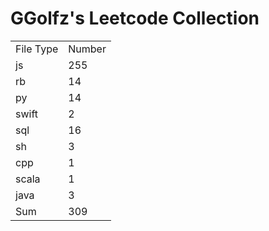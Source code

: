 # GGolfz's Leetcode Collection

<table><tr><td>File Type</td><td>Number</td></tr><tr><td>js</td><td>255</td></tr><tr><td>rb</td><td>14</td></tr><tr><td>py</td><td>14</td></tr><tr><td>swift</td><td>2</td></tr><tr><td>sql</td><td>16</td></tr><tr><td>sh</td><td>3</td></tr><tr><td>cpp</td><td>1</td></tr><tr><td>scala</td><td>1</td></tr><tr><td>java</td><td>3</td></tr><tr><td>Sum</td><td>309</td></tr></table>